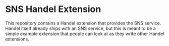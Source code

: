 # SNS Handel Extension
This repository contains a Handel extension that provides the SNS service. Handel itself already ships with an SNS service, but this is meant to be a simple example extension that people can look at as they write other Handel extensions.